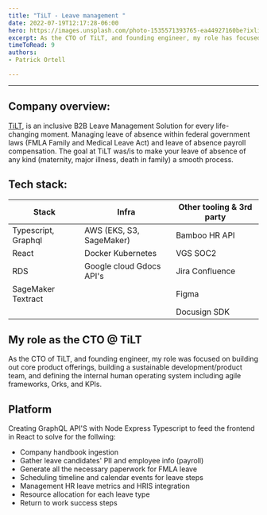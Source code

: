 ```yaml
---
title: "TiLT - Leave management "
date: 2022-07-19T12:17:28-06:00
hero: https://images.unsplash.com/photo-1535571393765-ea44927160be?ixlib=rb-1.2.1&ixid=MnwxMjA3fDB8MHxwaG90by1wYWdlfHx8fGVufDB8fHx8&auto=format&fit=crop&w=1170&q=80
excerpt: As the CTO of TiLT, and founding engineer, my role has focused on building out core product offerings, building a sustainable development/product team, and defining the internal human operating system including agile frameworks, Orks, and KPIs.
timeToRead: 9
authors:
- Patrick Ortell

---
```

---
## Company overview:
[TiLT](https://hellotilt.co/), is an inclusive B2B Leave Management Solution for every life-changing moment. Managing leave of absence within federal government laws (FMLA Family and Medical Leave Act) and leave of absence payroll compensation. The goal at TiLT was/is to make your leave of absence of any kind (maternity, major illness, death in family) a smooth process.

## Tech stack:
  |Stack                |Infra                          |Other tooling & 3rd party                         |
  |----------------|-------------------------------|-----------------------------|
  |Typescript, Graphql|AWS (EKS, S3, SageMaker)            |Bamboo HR API           |
  |React          |Docker  Kubernetes            |VGS SOC2 |
  |RDS          |Google cloud Gdocs API's| Jira  Confluence|
  |SageMaker Textract          || Figma|
  |          || Docusign SDK|


  


## My role as the CTO @ TiLT
As the CTO of TiLT, and founding engineer, my role was focused on building out core product offerings, building a sustainable development/product team, and defining the internal human operating system including agile frameworks, Orks, and KPIs.


## Platform
Creating GraphQL API'S with Node Express Typescript to feed the frontend in React to solve for the follwing:
- Company handbook ingestion 
- Gather leave candidates' PII and employee info (payroll)
- Generate all the necessary paperwork for FMLA leave
- Scheduling timeline and calendar events for leave steps
- Management HR leave metrics and HRIS integration 
- Resource allocation for each leave type 
- Return to work success steps


